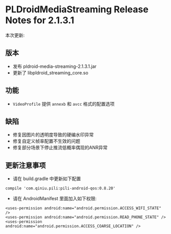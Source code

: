 # PLDroidMediaStreaming Release Notes for 2.1.3.1

本次更新:

## 版本

- 发布 pldroid-media-streaming-2.1.3.1.jar
- 更新了 libpldroid_streaming_core.so


## 功能

- `VideoProfile` 提供 `annexb` 和 `avcc` 格式的配置选项


## 缺陷

- 修复因图片的透明度导致的硬编水印异常
- 修复自定义帧率配置不生效的问题
- 修复部分场景下停止推流低概率偶现的ANR异常

## 更新注意事项

- 请在 build.gradle 中更新如下配置

```
compile 'com.qiniu.pili:pili-android-qos:0.8.20'
```

- 请在 AndroidManifest 里面加入如下权限:

```
<uses-permission android:name="android.permission.ACCESS_WIFI_STATE" />
<uses-permission android:name="android.permission.READ_PHONE_STATE" />
<uses-permission android:name="android.permission.ACCESS_COARSE_LOCATION" />
```